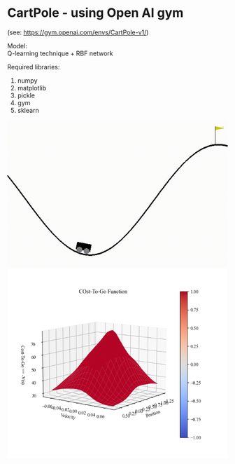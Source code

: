 # CartPole - using Open AI gym 

(see: https://gym.openai.com/envs/CartPole-v1/)

Model:\
Q-learning technique + RBF network

Required libraries:

1) numpy
2) matplotlib 
3) pickle 
4) gym 
5) sklearn


![Alt Text](gif.gif)
![plot](./plots/COstToGo.png)
